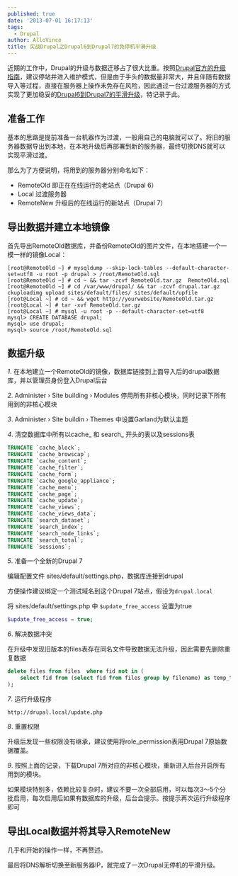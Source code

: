 ```yaml
---
published: true
date: '2013-07-01 16:17:13'
tags:
  - Drupal
author: AlloVince
title: 实战Drupal之Drupal6到Drupal7的免停机平滑升级
---
```


近期的工作中，Drupal的升级与数据迁移占了很大比重。按照[Drupal官方的升级指南](https://drupal.org/documentation/upgrade/6/7)，建议停站并进入维护模式，但是由于手头的数据量非常大，并且伴随有数据导入等过程，直接在服务器上操作未免存在风险，因此通过一台过渡服务器的方式实现了更加稳妥的[Drupal6到Drupal7的平滑升级](http://avnpc.com/pages/upgrade-drupal6-to-drupal7-without-maintenance-mode)，特记录于此。

## 准备工作

基本的思路是提前准备一台机器作为过渡，一般用自己的电脑就可以了。将旧的服务器数据导出到本地，在本地升级后再部署到新的服务器，最终切换DNS就可以实现平滑过渡。

那么为了方便说明，将用到的服务器分别命名如下：

- RemoteOld 即正在在线运行的老站点（Drupal 6）
- Local   过渡服务器
- RemoteNew 升级后的在线运行的新站点（Drupal 7）


## 导出数据并建立本地镜像

首先导出RemoteOld数据库，并备份RemoteOld的图片文件，在本地搭建一个一模一样的镜像Local：

```
[root@RemoteOld ~] # mysqldump --skip-lock-tables --default-character-set=utf8 -u root -p drupal > /root/RemoteOld.sql
[root@RemoteOld ~] # cd ~ && tar -zcvf RemoteOld.tar.gz  RemoteOld.sql
[root@RemoteOld ~] # cd /var/www/drupal/ && tar -zcvf drupal.tar.gz  ckuploadimg upload sites/default/files/ sites/default/upfile
[root@Local ~] # cd ~ && wget http://yourwebsite/RemoteOld.tar.gz
[root@Local ~] # tar -xvf RemoteOld.tar.gz
[root@Local ~] # mysql -u root -p --default-character-set=utf8
mysql> CREATE DATABASE drupal;
mysql> use drupal;
mysql> source /root/RemoteOld.sql
```

## 数据升级

*1*. 在本地建立一个RemoteOld的镜像，数据库链接到上面导入后的drupal数据库，并以管理员身份登入Drupal后台

*2*. Administer › Site building ›  Modules 停用所有非核心模块，同时记录下所有用到的非核心模块

*3*. Administer › Site buildin › Themes 中设置Garland为默认主题

*4*. 清空数据库中所有以cache_ 和 search_ 开头的表以及sessions表

``` sql
TRUNCATE `cache_block`;
TRUNCATE `cache_browscap`;
TRUNCATE `cache_content`;
TRUNCATE `cache_filter`;
TRUNCATE `cache_form`;
TRUNCATE `cache_google_appliance`;
TRUNCATE `cache_menu`;
TRUNCATE `cache_page`;
TRUNCATE `cache_update`;
TRUNCATE `cache_views`;
TRUNCATE `cache_views_data`;
TRUNCATE `search_dataset`;
TRUNCATE `search_index`;
TRUNCATE `search_node_links`;
TRUNCATE `search_total`;
TRUNCATE `sessions`;
```

*5*. 准备一个全新的Drupal 7

编辑配置文件 sites/default/settings.php，数据库连接到drupal

方便操作建议绑定一个测试域名到这个Drupal 7站点，假设为`drupal.local`

将 sites/default/settings.php 中 `$update_free_access` 设置为true

``` php
$update_free_access = true;
```

*6*. 解决数据冲突

在升级中发现旧版本的files表存在同名文件导致数据无法升级，因此需要先删除重复数据

``` sql
delete files from files  where fid not in (
    select fid from (select fid from files group by filename) as temp_table
);
```

*7*. 运行升级程序

```
http://drupal.local/update.php
```

*8*. 重置权限

升级后发现一些权限没有继承，建议使用将role_permission表用Drupal 7原始数据覆盖。

*9*. 按照上面的记录，下载Drupal 7所对应的非核心模块，重新进入后台开启所有用到的模块。

如果模块特别多，依赖比较复杂时，建议不要一次全部启用，可以每次3～5个分批启用，每次启用后如果有数据库的升级，后台会提示。按提示再次运行升级程序即可


## 导出Local数据并将其导入RemoteNew

几乎和开始的操作一样，不再赘述。

最后将DNS解析切换至新服务器IP，就完成了一次Drupal无停机的平滑升级。

